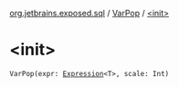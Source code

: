 [org.jetbrains.exposed.sql](../index.md) / [VarPop](index.md) / [&lt;init&gt;](.)

# &lt;init&gt;

`VarPop(expr: `[`Expression`](../-expression/index.md)`<T>, scale: Int)`
